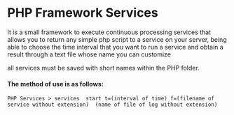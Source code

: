 # PHP Framework Services

It is a small framework to execute continuous processing services that allows you to return any simple php script to a service on your server, being able to choose the time interval that you want to run a service and obtain a result through a text file whose name you can customize

all services must be saved with short names within the PHP folder.


#### The method of use is as follows:

`PHP Services > services  start t=(interval of time) f=(filename of service without extension)  (name of file of log without extension)`

